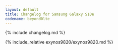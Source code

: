 ```yaml
---
layout: default
title: Changelog for Samsung Galaxy S10e
codename: beyond0lte
---
```


{% include changelog.md %}

{% include_relative exynos9820/exynos9820.md %}
